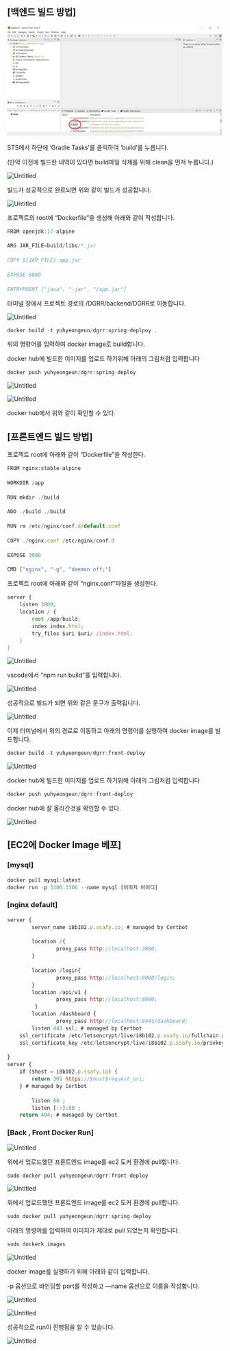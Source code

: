 ## [백엔드 빌드 방법]

![Untitled](./img/1.png)

STS에서 하단에 ‘Gradle Tasks’를 클릭하여 ‘build’를 누릅니다.

(만약 이전에 빌드한 내역이 있다면 build파일 삭제를 위해 clean을 먼저 누릅니다.)

![Untitled](https://lab.ssafy.com/s08-webmobile1-sub2/S08P12B102/-/blob/main/exec/img/2.png)

빌드가 성공적으로 완료되면 위와 같이 빌드가 성공합니다.

![Untitled](https://lab.ssafy.com/s08-webmobile1-sub2/S08P12B102/-/blob/main/exec/img/3.png)

프로젝트의 root에 “Dockerfile”을 생성해 아래와 같이 작성합니다.

```jsx
FROM openjdk:17-alpine

ARG JAR_FILE=build/libs/*.jar

COPY ${JAR_FILE} app.jar

EXPOSE 8080

ENTRYPOINT ["java", "-jar", "/app.jar"]
```

터미널 창에서 프로젝트 경로의 /DGRR/backend/DGRR로 이동합니다.

![Untitled](https://lab.ssafy.com/s08-webmobile1-sub2/S08P12B102/-/blob/main/exec/img/4.png)

```jsx
docker build -t yuhyeongeun/dgrr:spring-deplpoy .
```

위의 명령어를 입력하여 docker image로 build합니다.

docker hub에 빌드한 이미지를 업로드 하기위해 아래의 그림처럼 입력합니다

```jsx
docker push yuhyeongeun/dgrr:spring-deploy
```

![Untitled](https://lab.ssafy.com/s08-webmobile1-sub2/S08P12B102/-/blob/main/exec/img/5.png)

![Untitled](https://lab.ssafy.com/s08-webmobile1-sub2/S08P12B102/-/blob/main/exec/img/6.png)

docker hub에서 위와 같이 확인할 수 있다.

## [프론트엔드 빌드 방법]

프로젝트 root에 아래와 같이 “Dockerfile”을 작성한다.

```jsx
FROM nginx:stable-alpine

WORKDIR /app

RUN mkdir ./build

ADD ./build ./build

RUN rm /etc/nginx/conf.d/default.conf

COPY ./nginx.conf /etc/nginx/conf.d

EXPOSE 3000

CMD ["nginx", "-g", "daemon off;"]
```

프로젝트 root에 아래와 같이 “nginx.conf”파일을 생성한다.

```jsx
server {
    listen 3000;
    location / {
        root /app/build;
        index index.html;
        try_files $uri $uri/ /index.html;
    }
}
```

![Untitled](https://lab.ssafy.com/s08-webmobile1-sub2/S08P12B102/-/blob/main/exec/img/7.png)

vscode에서 “npm run build”를 입력합니다.

![Untitled](https://lab.ssafy.com/s08-webmobile1-sub2/S08P12B102/-/blob/main/exec/img/8.png)

성공적으로 빌드가 되면 위와 같은 문구가 출력됩니다.

![Untitled](https://lab.ssafy.com/s08-webmobile1-sub2/S08P12B102/-/blob/main/exec/img/9.png)

이제 터미널에서 위의 경로로 이동하고 아래의 명령어를 실행하여 docker image를 빌드합니다.

```jsx
docker build -t yuhyeongeun/dgrr:front-deploy
```

![Untitled](https://lab.ssafy.com/s08-webmobile1-sub2/S08P12B102/-/blob/main/exec/img/10.png)

docker hub에 빌드한 이미지를 업로드 하기위해 아래의 그림처럼 입력합니다

```jsx
docker push yuhyeongeun/dgrr:front-deploy
```

docker hub에 잘 올라간것을 확인할 수 있다. 

![Untitled](https://lab.ssafy.com/s08-webmobile1-sub2/S08P12B102/-/blob/main/exec/img/11.png)

## [EC2에 Docker Image 베포]

### [mysql]

```jsx
docker pull mysql:latest 
docker run -p 3306:3306 --name mysql [이미지 아이디]
```

### [nginx default]

```jsx
server {
        server_name i8b102.p.ssafy.io; # managed by Certbot

	    location /{
                proxy_pass http://localhost:3000;
        }

        location /login{
                proxy_pass http://localhost:8080/login;
        }
        location /api/v1 {
                proxy_pass http://localhost:8080;
         }
        location /dashboard {
                proxy_pass http://localhost:8443/dashboard;
		listen 443 ssl; # managed by Certbot
    ssl_certificate /etc/letsencrypt/live/i8b102.p.ssafy.io/fullchain.pem; # managed by Certbot
    ssl_certificate_key /etc/letsencrypt/live/i8b102.p.ssafy.io/privkey.pem; # managed by Certbot

}
server {
    if ($host = i8b102.p.ssafy.io) {
        return 301 https://$host$request_uri;
    } # managed by Certbot

        listen 80 ;
        listen [::]:80 ;
    return 404; # managed by Certbot

```

### [Back , Front Docker Run]

![Untitled](https://lab.ssafy.com/s08-webmobile1-sub2/S08P12B102/-/blob/main/exec/img/12.png)

위에서 업로드했던 프론트엔드 image를 ec2 도커 환경에 pull합니다.

```jsx
sudo docker pull yuhyeongeun/dgrr:front-deploy
```

![Untitled](https://lab.ssafy.com/s08-webmobile1-sub2/S08P12B102/-/blob/main/exec/img/13.png)

위에서 업로드했던 프론트엔드 image를 ec2 도커 환경에 pull합니다.

```jsx
sudo docker pull yuhyeongeun/dgrr:spring-deploy
```

아래의 명령어를 입력하여 이미지가 제대로 pull 되었는지 확인합니다.

```jsx
sudo dockerk images
```

![Untitled](https://lab.ssafy.com/s08-webmobile1-sub2/S08P12B102/-/blob/main/exec/img/15.png)

docker image를 실행하기 위해 아래와 같이 입력합니다.

-p 옵션으로 바인딩할 port를 작성하고 —name 옵션으로 이름을 작성합니다.

![Untitled](https://lab.ssafy.com/s08-webmobile1-sub2/S08P12B102/-/blob/main/exec/img/16)

![Untitled](https://lab.ssafy.com/s08-webmobile1-sub2/S08P12B102/-/blob/main/exec/img/17)

성공적으로 run이 진행됨을 알 수 있습니다.

![Untitled](https://lab.ssafy.com/s08-webmobile1-sub2/S08P12B102/-/blob/main/exec/img/18)
